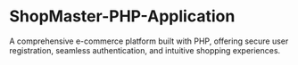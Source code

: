 # ShopMaster-PHP-Application
A comprehensive e-commerce platform built with PHP, offering secure user registration, seamless authentication, and intuitive shopping experiences.
